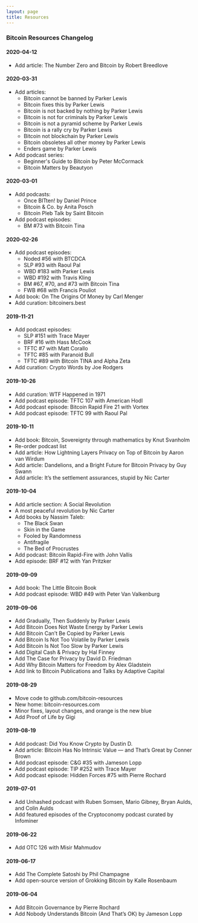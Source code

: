 ```yaml
---
layout: page
title: Resources
---
```


### Bitcoin Resources Changelog

#### 2020-04-12
- Add article: The Number Zero and Bitcoin by Robert Breedlove

#### 2020-03-31
- Add articles:
  - Bitcoin cannot be banned by Parker Lewis
  - Bitcoin fixes this by Parker Lewis
  - Bitcoin is not backed by nothing by Parker Lewis
  - Bitcoin is not for criminals by Parker Lewis
  - Bitcoin is not a pyramid scheme by Parker Lewis
  - Bitcoin is a rally cry by Parker Lewis
  - Bitcoin not blockchain by Parker Lewis
  - Bitcoin obsoletes all other money by Parker Lewis
  - Enders game by Parker Lewis
- Add podcast series:
  - Beginner's Guide to Bitcoin by Peter McCormack
  - Bitcoin Matters by Beautyon

#### 2020-03-01
- Add podcasts:
  - Once BITten! by Daniel Prince
  - Bitcoin & Co. by Anita Posch
  - Bitcoin Pleb Talk by Saint Bitcoin
- Add podcast episodes:
  - BM #73 with Bitcoin Tina

#### 2020-02-26
- Add podcast episodes:
  - Noded #56 with BTCDCA
  - SLP #93 with Raoul Pal
  - WBD #183 with Parker Lewis
  - WBD #192 with Travis Kling
  - BM #67, #70, and #73 with Bitcoin Tina
  - FWB #68 with Francis Pouliot
- Add book: On The Origins Of Money by Carl Menger
- Add curation: bitcoiners.best

#### 2019-11-21
- Add podcast episodes:
  - SLP #151 with Trace Mayer
  - BRF #16 with Hass McCook
  - TFTC #7 with Matt Corallo
  - TFTC #85 with Paranoid Bull
  - TFTC #89 with Bitcoin TINA and Alpha Zeta
- Add curation: Crypto Words by Joe Rodgers

#### 2019-10-26
- Add curation: WTF Happened in 1971
- Add podcast episode: TFTC 107 with American Hodl
- Add podcast episode: Bitcoin Rapid Fire 21 with Vortex
- Add podcast episode: TFTC 99 with Raoul Pal

#### 2019-10-11
- Add book: Bitcoin, Sovereignty through mathematics by Knut Svanholm
- Re-order podcast list
- Add article: How Lightning Layers Privacy on Top of Bitcoin by Aaron van Wirdum
- Add article: Dandelions, and a Bright Future for Bitcoin Privacy by Guy Swann
- Add article: It’s the settlement assurances, stupid by Nic Carter

#### 2019-10-04
- Add article section: A Social Revolution
- A most peaceful revolution by Nic Carter
- Add books by Nassim Taleb:
  - The Black Swan
  - Skin in the Game
  - Fooled by Randomness
  - Antifragile
  - The Bed of Procrustes
- Add podcast: Bitcoin Rapid-Fire with John Vallis
- Add episode: BRF #12 with Yan Pritzker

#### 2019-09-09
- Add book: The Little Bitcoin Book
- Add podcast episode: WBD #49 with Peter Van Valkenburg

#### 2019-09-06
- Add Gradually, Then Suddenly by Parker Lewis
- Add Bitcoin Does Not Waste Energy by Parker Lewis
- Add Bitcoin Can’t Be Copied by Parker Lewis
- Add Bitcoin Is Not Too Volatile by Parker Lewis
- Add Bitcoin Is Not Too Slow by Parker Lewis
- Add Digital Cash & Privacy by Hal Finney
- Add The Case for Privacy by David D. Friedman
- Add Why Bitcoin Matters for Freedom by Alex Gladstein
- Add link to Bitcoin Publications and Talks by Adaptive Capital

#### 2019-08-29
- Move code to github.com/bitcoin-resources
- New home: bitcoin-resources.com
- Minor fixes, layout changes, and orange is the new blue
- Add Proof of Life by Gigi

#### 2019-08-19
- Add podcast: Did You Know Crypto by Dustin D.
- Add article: Bitcoin Has No Intrinsic Value — and That’s Great by Conner Brown
- Add podcast episode: C&G #35 with Jameson Lopp
- Add podcast episode: TIP #252 with Trace Mayer
- Add podcast episode: Hidden Forces #75 with Pierre Rochard

#### 2019-07-01
- Add Unhashed podcast with Ruben Somsen, Mario Gibney, Bryan Aulds, and Colin Aulds
- Add featured episodes of the Cryptoconomy podcast curated by Infominer

#### 2019-06-22
- Add OTC 126 with Misir Mahmudov

#### 2019-06-17
- Add The Complete Satoshi by Phil Champagne
- Add open-source version of Grokking Bitcoin by Kalle Rosenbaum

#### 2019-06-04
- Add Bitcoin Governance by Pierre Rochard
- Add Nobody Understands Bitcoin (And That’s OK) by Jameson Lopp
